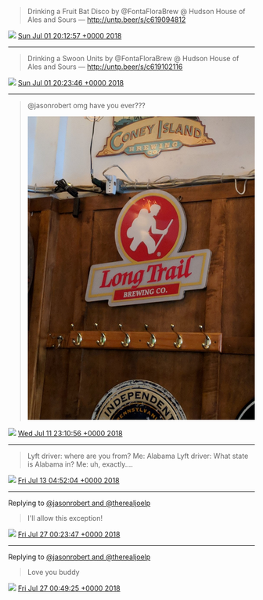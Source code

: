 > Drinking a Fruit Bat Disco by @FontaFloraBrew @ Hudson House of Ales and Sours — http://untp.beer/s/c619094812

<img src="media/tweet.ico" width="12" /> [Sun Jul 01 20:12:57 +0000 2018](https://twitter.com/nhudson/status/1013515824089522181)

----

> Drinking a Swoon Units by @FontaFloraBrew @ Hudson House of Ales and Sours — http://untp.beer/s/c619102116

<img src="media/tweet.ico" width="12" /> [Sun Jul 01 20:23:46 +0000 2018](https://twitter.com/nhudson/status/1013518546180149248)

----

> @jasonrobert omg have you ever??? 
> 
> ![](media/1017184492715499520-Dh3D52eXUAAuaCJ.jpg)

<img src="media/tweet.ico" width="12" /> [Wed Jul 11 23:10:56 +0000 2018](https://twitter.com/nhudson/status/1017184492715499520)

----

> Lyft driver: where are you from?
> Me: Alabama
> Lyft driver: What state is Alabama in?
> Me: uh, exactly....

<img src="media/tweet.ico" width="12" /> [Fri Jul 13 04:52:04 +0000 2018](https://twitter.com/nhudson/status/1017632732946497539)

----

Replying to [@jasonrobert and @therealjoelp](https://twitter.com/jasonrobert/status/1022624219501408256)

> I'll allow this exception!

<img src="media/tweet.ico" width="12" /> [Fri Jul 27 00:23:47 +0000 2018](https://twitter.com/nhudson/status/1022638645486997505)

----

Replying to [@jasonrobert and @therealjoelp](https://twitter.com/jasonrobert/status/1022638850743721985)

> Love you buddy

<img src="media/tweet.ico" width="12" /> [Fri Jul 27 00:49:25 +0000 2018](https://twitter.com/nhudson/status/1022645097643556864)